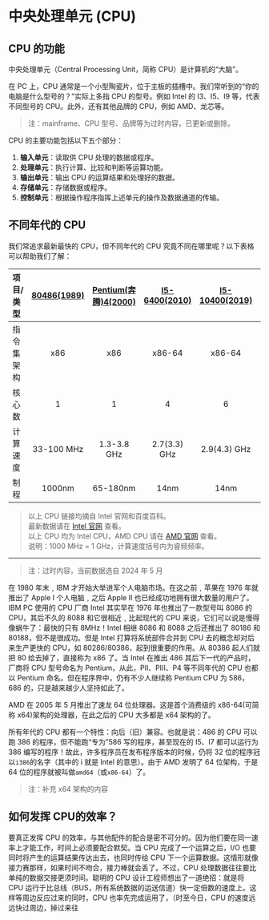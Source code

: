 # 中央处理单元 (CPU)

## CPU 的功能

中央处理单元（Central Processing Unit，简称 CPU）是计算机的“大脑”。

在 PC 上，CPU 通常是一个小型陶瓷片，位于主板的插槽中。我们常听到的“你的电脑是什么型号的？”实际上多指 CPU 的型号。例如 Intel 的 I3、I5、I9 等，代表不同型号的 CPU。此外，还有其他品牌的 CPU，例如 AMD、龙芯等。

> 注：mainframe、CPU 型号、品牌等为过时内容，已更新或删除。

CPU 的主要功能包括以下五个部分：

1. **输入单元**：读取供 CPU 处理的数据或程序。
2. **处理单元**：执行计算、比较和判断等运算功能。
3. **输出单元**：输出 CPU 的运算结果和处理好的数据。
4. **存储单元**：存储数据或程序。
5. **控制单元**：根据操作程序指挥上述单元的操作及数据通道的传输。

## 不同年代的 CPU

我们常追求最新最快的 CPU，但不同年代的 CPU 究竟不同在哪里呢？以下表格可以帮助我们了解：

| 项目/类型  | [80486(1989)](https://baike.baidu.com/item/80486/7473784) | [Pentium(奔腾)4(2000)](https://baike.baidu.com/item/%E5%A5%94%E8%85%BE4/9113325) | [I5-6400(2010)](https://www.intel.cn/content/www/cn/zh/products/sku/88185/intel-core-i56400-processor-6m-cache-up-to-3-30-ghz/specifications.html) | [I5-10400(2019)](https://www.intel.cn/content/www/cn/zh/products/sku/199271/intel-core-i510400-processor-12m-cache-up-to-4-30-ghz/specifications.html) | [I5-14600(2023)](https://www.intel.cn/content/www/cn/zh/products/sku/199271/intel-core-i510400-processor-12m-cache-up-to-4-30-ghz/specifications.html) |
| :--------- | :-------------------------------------------------------: | :------------------------------------------------------------------------------: | :------------------------------------------------------------------------------------------------------------------------------------------------: | :----------------------------------------------------------------------------------------------------------------------------------------------------: | :----------------------------------------------------------------------------------------------------------------------------------------------------: |
| 指令集架构 |                            x86                            |                                       x86                                        |                                                                       x86-64                                                                       |                                                                         x86-64                                                                         |                                                                         x86-64                                                                         |
| 核心数     |                             1                             |                                        1                                         |                                                                         4                                                                          |                                                                           6                                                                            |                                                                     6P(大)+8E(小)                                                                      |
| 计算速度   |                        33-100 MHz                         |                                   1.3-3.8 GHz                                    |                                                                    2.7(3.3) GHz                                                                    |                                                                      2.9(4.3) GHz                                                                      |                                                                   P:2.7 Ghz E:2 Ghz                                                                    |
| 制程       |                          1000nm                           |                                     65-180nm                                     |                                                                        14nm                                                                        |                                                                          14nm                                                                          |                                                                     7nm (Intel 7)                                                                      |

> 以上 CPU 链接均摘自 Intel 官网和百度百科。</br>
> 最新数据请在 [Intel 官网](https://www.intel.cn) 查看。</br>
> 以上 CPU 均为 Intel CPU，AMD CPU 请在 [AMD 官网](https://www.amd.com) 查看。</br>
> 说明：1000 MHz = 1 GHz，计算速度括号内为睿频频率。</br>

---

> 注：过时内容，当前数据选自 2024 年 5 月

在 1980 年末﹐IBM 才开始大举进军个人电脑市场。在这之前﹐苹果在 1976 年就推出了 Apple I 个人电脑﹐之后 Apple II 也已经成功地拥有很大数量的用户了。IBM PC 使用的 CPU 厂商 Intel 其实早在 1976 年也推出了一款型号叫 8086 的 CPU，其后不久的 8088 和它很相近﹐比起现代的 CPU 来说，它们可以说是慢得像蜗牛了：最快的只有 8MHz！Intel 相继 8086 和 8088 之后还推出了 80186 和 80188，但不是很成功。但是 Intel 打算将系统部件合并到 CPU 去的概念却对后来生产更快的 CPU，如 80286/80386，起到很重要的作用。从 80386 起人们就把 80 给去掉了，直接称为 x86 了。当 Intel 在推出 486 其后下一代的产品时，厂商将 CPU 型号命名为 Pentium，从此，PII、PIII、P4 等不同年代的 CPU 也都以 Pentium 命名。但在程序界中，仍有不少人继续称 Pentium CPU 为 586，686 的，只是越来越少人坚持如此了。

AMD 在 2005 年 5 月推出了速龙 64 位处理器。这是首个消费级的 x86-64(可简称 x64)架构的处理器，在此之后的 CPU 大多都是 x64 架构的了。

所有年代的 CPU 都有一个特性：向后（旧）兼容。也就是说：486 的 CPU 可以跑 386 的程序，但不能跑“专为”586 写的程序，甚至现在的 I5、I7 都可以运行为 386 编写的程序！故此，许多程序员在发布程序版本的时候，仍将 32 位的程序冠以`i386`的名字（其中的 i 就是 Intel 的意思）。由于 AMD 发明了 64 位架构，于是 64 位的程序就被叫做`amd64`（或`x86-64`）了。

> 注：补充 x64 架构的内容

## 如何发挥 CPU的效率？

要真正发挥 CPU 的效率，与其他配件的配合是密不可分的。因为他们要在同一速率上才能工作，时间上必须要配合默契。当 CPU 完成了一个运算之后，I/O 也要同时将产生的运算结果传达出去，也同时传给 CPU 下一个运算数据。这情形就像接力赛那样，如果时间不吻合，接力棒就会丢了。不过，CPU 处理数据往往要比单纯的数据交接更须时间。聪明的 CPU 设计工程师想出了一道绝招：就是将 CPU 运行于比总线（BUS，所有系统数据的运送信道）快一定倍数的速度上。这样等周边反应过来的同时，CPU 也率先完成运用了，（时至今日，CPU 的速度远远快过周边，掉过来往
